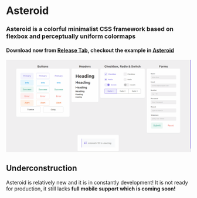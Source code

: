 # Asteroid
### Asteroid is a colorful minimalist CSS framework based on flexbox and perceptually uniform colormaps

#### Download now from [Release Tab](https://github.com/leandroreschke/Asteroid/releases/), checkout the example in [Asteroid](https://leandroreschke.github.io/Asteroid/)

![Asteroid Showcase](/images/Animação.gif)

## Underconstruction

Asteroid is relatively new and it is in constantly development! It is not ready for production, it still lacks __full mobile support which is coming soon!__
